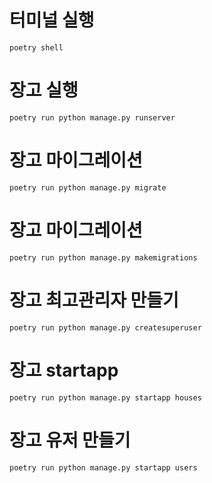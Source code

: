 # 터미널 실행

```shell
poetry shell
```

# 장고 실행

```shell
poetry run python manage.py runserver
```

# 장고 마이그레이션

```shell
poetry run python manage.py migrate
```

# 장고 마이그레이션

```shell
poetry run python manage.py makemigrations
```

# 장고 최고관리자 만들기

```shell
poetry run python manage.py createsuperuser
```

# 장고 startapp

```shell
poetry run python manage.py startapp houses
```

# 장고 유저 만들기

```shell
poetry run python manage.py startapp users
```
